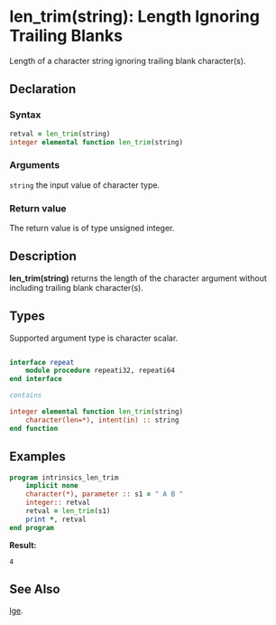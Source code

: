 # len_trim(string): Length Ignoring Trailing Blanks

Length of a character string ignoring trailing blank character(s).

## Declaration

### Syntax

```fortran
retval = len_trim(string)
integer elemental function len_trim(string)
```

### Arguments

`string` the input value of character type.

### Return value

The return value is of type unsigned integer.

## Description

**len_trim(string)** returns the length of the character argument without
including trailing blank character(s).

## Types

Supported argument type is character scalar.

```fortran

interface repeat
    module procedure repeati32, repeati64
end interface

contains

integer elemental function len_trim(string)
    character(len=*), intent(in) :: string
end function
```

## Examples

```fortran
program intrinsics_len_trim
    implicit none
    character(*), parameter :: s1 = " A B "
    integer:: retval
    retval = len_trim(s1)
    print *, retval
end program
```

**Result:**

```
4
```

## See Also

[lge](lge.md).
